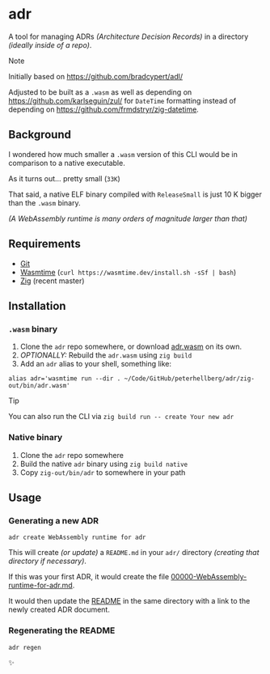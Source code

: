 # adr

A tool for managing ADRs _(Architecture Decision Records)_ in a directory _(ideally inside of a repo)_.

> [!Note]
> Initially based on <https://github.com/bradcypert/adl/>
>
> Adjusted to be built as a `.wasm` as well as depending on <https://github.com/karlseguin/zul/> for `DateTime`
> formatting instead of depending on <https://github.com/frmdstryr/zig-datetime>.

## Background

I wondered how much smaller a `.wasm` version of this CLI would be in comparison to a native executable.

As it turns out… pretty small (`33K`)

That said, a native ELF binary compiled with `ReleaseSmall` is just 10 K bigger than the `.wasm` binary.

_(A WebAssembly runtime is many orders of magnitude larger than that)_

## Requirements

 - [Git](https://git-scm.com/)
 - [Wasmtime](https://wasmtime.dev/) (`curl https://wasmtime.dev/install.sh -sSf | bash`)
 - [Zig](https://ziglang.org/download/#release-master) (recent master)

## Installation

### `.wasm` binary

1. Clone the `adr` repo somewhere, or download [adr.wasm](https://github.com/peterhellberg/adr/raw/refs/heads/main/zig-out/bin/adr.wasm) on its own.
2. *OPTIONALLY:* Rebuild the `adr.wasm` using `zig build`
3. Add an `adr` alias to your shell, something like:
```shell
alias adr='wasmtime run --dir . ~/Code/GitHub/peterhellberg/adr/zig-out/bin/adr.wasm'
```

> [!Tip]
> You can also run the CLI via `zig build run -- create Your new adr`

### Native binary

1. Clone the `adr` repo somewhere
2. Build the native `adr` binary using `zig build native`
3. Copy `zig-out/bin/adr` to somewhere in your path

## Usage

### Generating a new ADR

```
adr create WebAssembly runtime for adr
```

This will create _(or update)_ a `README.md` in your `adr/` directory _(creating that directory if necessary)_.

If this was your first ADR, it would create the file [00000-WebAssembly-runtime-for-adr.md](./adr/00000-WebAssembly-runtime-for-adr.md).

It would then update the [README](./adr/README.md) in the same directory with a link to the newly created ADR document.

### Regenerating the README

```sh
adr regen
```

✨
